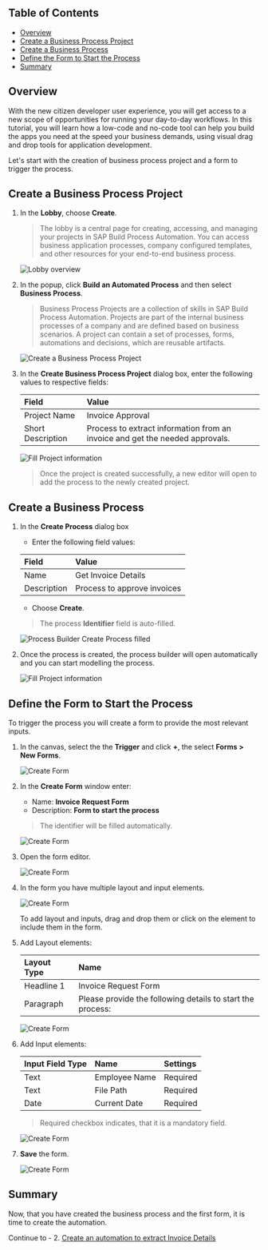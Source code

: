 ## Table of Contents
 - [Overview](#overview)
 - [Create a Business Process Project](#createproject)
 - [Create a Business Process](#createprocess)
 - [Define the Form to Start the Process](#defineform)
 - [Summary](#summary)

## Overview <a name="overview"></a>
With the new citizen developer user experience, you will get access to a new scope of opportunities for running your day-to-day workflows. In this tutorial, you will learn how a low-code and no-code tool can help you build the apps you need at the speed your business demands, using visual drag and drop tools for application development.

Let's start with the creation of business process project and a form to trigger the process.

## Create a Business Process Project <a name="createproject"></a>

1. In the **Lobby**, choose **Create**.

    > The lobby is a central page for creating, accessing, and managing your projects in SAP Build Process Automation. You can access business application processes, company configured templates, and other resources for your end-to-end business process.

    ![Lobby overview](images/CreateProcess_01.png)

2. In the popup, click **Build an Automated Process** and then select **Business Process**.

    > Business Process Projects are a collection of skills in SAP Build Process Automation. Projects are part of the internal business processes of a company and are defined based on business scenarios. A project can contain a set of processes, forms, automations and decisions, which are reusable artifacts.

    ![Create a Business Process Project](images/CreateProcess_02.png)

3. In the **Create Business Process Project** dialog box, enter the following values to respective fields:

    | Field    | Value|
    | :------------- | :------------- |
    | Project Name      | Invoice Approval      |
    | Short Description | Process to extract information from an invoice and get the needed approvals. |

    ![Fill Project information ](images/CreateBusinessProcess03.png)

    > Once the project is created successfully, a new editor will open to add the process to the newly created project.


## Create a Business Process <a name="createprocess"></a>

1. In the **Create Process** dialog box

    - Enter the following field values:

    | Field    | Value|
    | :------------- | :------------- |
    | Name      | Get Invoice Details      |
    | Description | Process to approve invoices |

    - Choose **Create**.

    > The process **Identifier** field is auto-filled.

    ![Process Builder Create Process filled](images/CreateBusinessProcess04.png)

2. Once the process is created, the process builder will open automatically and you can start modelling the process.

    ![Fill Project information ](images/CreateBusinessProcess05.png)


## Define the Form to Start the Process <a name="defineform"></a>

To trigger the process you will create a form to provide the most relevant inputs.

1. In the canvas, select the the **Trigger** and click **+**, the select **Forms > New Forms**.

   ![Create Form](images/DefineForm01.png)
   
2. In the **Create Form** window enter:
   - Name: **Invoice Request Form**
   - Description: **Form to start the process** 
    
   > The identifier will be filled automatically.
   
   ![Create Form](images/DefineForm02.png)
   
3. Open the form editor.

   ![Create Form](images/DefineForm03.png)
   
4. In the form you have multiple layout and input elements.

   ![Create Form](images/005b.png)

   To add layout and inputs, drag and drop them or click on the element to include them in the form.
   
5. Add Layout elements:

    | Layout Type    | Name|
    | :------------- | :------------- |
    | Headline 1      | Invoice Request Form      |
    | Paragraph | Please provide the following details to start the process: |
   
   ![Create Form](images/006.png)
  
6. Add Input elements:

    | Input Field Type    | Name | Settings |
    | :------------- | :------------- | :------------ |
    | Text      | Employee Name   | Required |
    | Text      | File Path   | Required |
    | Date      | Current Date | Required |
    
    > Required checkbox indicates, that it is a mandatory field.
    
    ![Create Form](images/007.png)
    
7. **Save** the form.

   ![Create Form](images/008.png)    


## Summary <a name="summary"></a>

Now, that you have created the business process and the first form, it is time to create the automation.

Continue to - 2. [Create an automation to extract Invoice Details](https://developers.sap.com/tutorials/spa-dox-create-automation.html)
